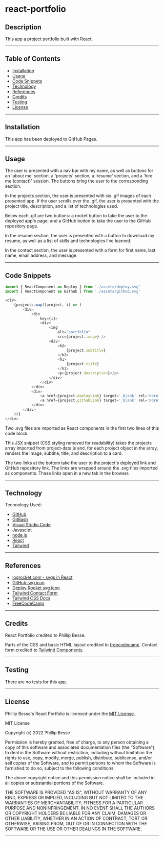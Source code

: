 # react-portfolio

## Description

This app a project portfolio built with React.

---

## Table of Contents

* [Installation](#installation)
* [Usage](#usage)
* [Code Snippets](#code-snippets)
* [Technology](#technology)
* [References](#references)
* [Credits](#credits)
* [Testing](#testing)
* [License](#license)

---

## Installation

This app has been deployed to GitHub Pages.

---

## Usage

The user is presented with a nav bar with my name, as well as buttons for an 'about me' section, a 'projects' section, a 'resume' section, and a 'hire me (contact)' session. The buttons bring the user to the corresponding section.

In the projects section, the user is presented with six .gif images of each presented app. If the user scrolls over the .gif, the user is presented with the project title, description, and a list of technologies used.

Below each .gif are two buttons: a rocket button to take the user to the deployed app's page; and a GitHub button to take the user to the GitHub repository page.

In the resume section, the user is presented with a button to download my resume, as well as a list of skills and technologies I've learned.

In the contact section, the user is presented with a form for first name, last name, email address, and message.

---

## Code Snippets

```javascript
import { ReactComponent as Deploy } from './assets/deploy.svg'
import { ReactComponent as Github } from './assets/github.svg'

<div>
    {projects.map((project, i) => (
        <div>
            <div
                key={i}>
                <div>
                    <img
                        alt="portfolio"
                        src={project.image} />
                    <div>
                        <h2>
                            {project.subtitle}
                        </h2>
                        <h1>
                            {project.title}
                        </h1>
                        <p>{project.description}</p>
                    </div>
                </div>
            </div>
            <div>
                <a href={project.deployLink} target='_blank' rel='noreferrer noopener'><Deploy /></a>
                <a href={project.githubLink} target='_blank' rel='noreferrer noopener'><Github /></a>
            </div>
        </div>
    ))}
</div>
```
Two .svg files are imported as React components in the first two lines of this code block.

This JSX snippet (CSS styling removed for readability) takes the projects array imported from project-data.js and, for each project object in the array, renders the image, subtitle, title, and description to a card.

The two links at the bottom take the user to the project's deployed link and GitHub repository link. The links are wrapped around the .svg files imported as components. These links open in a new tab in the browser.

---

## Technology

Technology Used:
* [GitHub](https://github.com/)
* [GitBash](https://gitforwindows.org/)
* [Visual Studio Code](https://code.visualstudio.com/)
* [Javascipt](https://www.javascript.com/)
* [node.js](https://nodejs.org/en/)
* [React](https://reactjs.org/)
* [Tailwind](https://tailwindcss.com/)

---

## References
* [logrocket.com - svgs in React](https://blog.logrocket.com/how-to-use-svgs-in-react/)
* [GitHub svg icon](https://iconmonstr.com/github-5-svg/)
* [Deploy Rocket svg icon](https://thenounproject.com/icon/deploy-2715487/)
* [Tailwind Contact Form](https://tailwindcomponents.com/component/basic-contact-form)
* [Tailwind CSS Docs](https://tailwindcss.com/docs/installation)
* [FreeCodeCamp](https://www.freecodecamp.org/news/build-portfolio-website-react/)


---

## Credits

React Portfolio credited to Phillip Besse.

Parts of the CSS and basic HTML layout credited to [freecodecamp](https://www.freecodecamp.org/news/build-portfolio-website-react/). Contact form credited to [Tailwind Components](https://tailwindcomponents.com/component/basic-contact-form).

---

## Testing

There are no tests for this app.

---

## License

Phillip Besse's React Portfolio is licensed under the [MIT License](https://choosealicense.com/licenses/mit/).

MIT License

Copyright (c) 2022 Phillip Besse

Permission is hereby granted, free of charge, to any person obtaining a copy
of this software and associated documentation files (the "Software"), to deal
in the Software without restriction, including without limitation the rights
to use, copy, modify, merge, publish, distribute, sublicense, and/or sell
copies of the Software, and to permit persons to whom the Software is
furnished to do so, subject to the following conditions:

The above copyright notice and this permission notice shall be included in all
copies or substantial portions of the Software.

THE SOFTWARE IS PROVIDED "AS IS", WITHOUT WARRANTY OF ANY KIND, EXPRESS OR
IMPLIED, INCLUDING BUT NOT LIMITED TO THE WARRANTIES OF MERCHANTABILITY,
FITNESS FOR A PARTICULAR PURPOSE AND NONINFRINGEMENT. IN NO EVENT SHALL THE
AUTHORS OR COPYRIGHT HOLDERS BE LIABLE FOR ANY CLAIM, DAMAGES OR OTHER
LIABILITY, WHETHER IN AN ACTION OF CONTRACT, TORT OR OTHERWISE, ARISING FROM,
OUT OF OR IN CONNECTION WITH THE SOFTWARE OR THE USE OR OTHER DEALINGS IN THE
SOFTWARE.

---